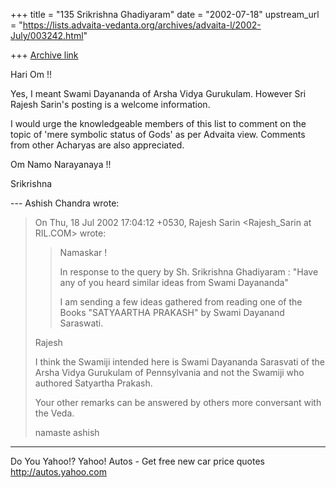 +++
title = "135 Srikrishna Ghadiyaram"
date = "2002-07-18"
upstream_url = "https://lists.advaita-vedanta.org/archives/advaita-l/2002-July/003242.html"

+++
[Archive link](https://lists.advaita-vedanta.org/archives/advaita-l/2002-July/003242.html)

Hari Om !!

Yes, I meant Swami Dayananda of Arsha Vidya Gurukulam.
However Sri Rajesh Sarin's posting is a welcome
information.

I would urge the knowledgeable members of this list to
comment on the topic of 'mere symbolic status of Gods'
as per Advaita view. Comments from other Acharyas are
also appreciated.

Om Namo Narayanaya !!

Srikrishna

--- Ashish Chandra <ramkisno at HOTMAIL.COM> wrote:
> On Thu, 18 Jul 2002 17:04:12 +0530, Rajesh Sarin
> <Rajesh_Sarin at RIL.COM>
> wrote:
>
> >
> >
> >Namaskar !
> >
> >In response to the query by Sh. Srikrishna
> Ghadiyaram :
> >"Have any of you heard similar ideas from Swami
> Dayananda"
> >
> >I am sending a few ideas gathered from reading one
> of the
> >Books "SATYAARTHA PRAKASH" by Swami Dayanand
> Saraswati.
> >
>
> Rajesh
>
> I think the Swamiji intended here is Swami Dayananda
> Sarasvati of the Arsha
> Vidya Gurukulam of Pennsylvania and not the Swamiji
> who authored Satyartha
> Prakash.
>
> Your other remarks can be answered by others more
> conversant with the Veda.
>
> namaste
> ashish


__________________________________________________
Do You Yahoo!?
Yahoo! Autos - Get free new car price quotes
http://autos.yahoo.com

